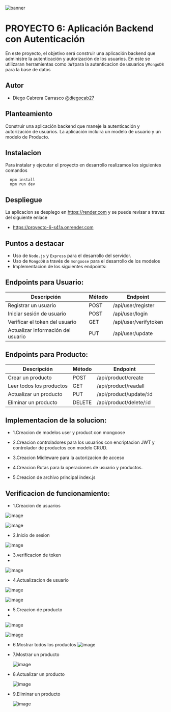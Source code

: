 ![banner](https://github.com/diegocab27/proyecto1/assets/162330383/d1251c1c-916c-4b7c-b57b-cab573e44281)

# PROYECTO 6: Aplicación Backend con Autenticación

En este proyecto, el objetivo será construir una aplicación backend que administre la autenticación y autorización de los usuarios. En este se utilizaran herramientas como `JWT`para la autenticacion de usuarios y`MongoDB` para la base de datos


## Autor
- Diego Cabrera Carrasco  [@diegocab27](https://www.github.com/diegocab27)

## Planteamiento

Construir una aplicación backend que maneje la autenticación y autorización de usuarios. La aplicación incluira un modelo de usuario y un modelo de Producto.

## Instalacion 

Para instalar y ejecutar el proyecto en desarrollo realizamos los siguientes comandos

```
  npm install 
  npm run dev
```

## Despliegue

La aplicacion se desplego en https://render.com y se puede revisar a travez del siguiente enlace

- https://proyecto-6-s41a.onrender.com


## Puntos a destacar

- Uso de  `Node.js` y `Express` para el desarrollo del servidor.
- Uso de `MongoDB` a través de `mongoose` para el desarrollo de los modelos 
- Implementacion de los siguientes endpoints:

## Endpoints para Usuario:

| Descripción                                    | Método | Endpoint                            
| ---------------------------------------------- | ------ | --------------------------
| Registrar un usuario | POST    | /api/user/register                  |
| Iniciar sesión de usuario| POST   |  	/api/user/login                 |
| Verificar el token del usuario   | GET | /api/user/verifytoken                    |
| Actualizar información del usuario      | PUT   | /api/user/update |

## Endpoints para Producto:

| Descripción                                    | Método | Endpoint                            
| ---------------------------------------------- | ------ | --------------------------
| Crear un producto | POST    | 	/api/product/create                 |
| Leer todos los productos| GET  |  		/api/product/readall                |
| Actualizar un producto  | PUT | /api/product/update/:id                  |
| Eliminar un producto     | DELETE  | 	/api/product/delete/:id|

## Implementacion de la solucion:

- 1.Creacion de modelos user y product con mongoose

- 2.Creacion controladores para los usuarios con encriptacion JWT y controlador de productos con modelo CRUD.

- 3.Creacion Midleware para la autorizacion de acceso

- 4.Creacion Rutas para la operaciones de usuario y productos.

- 5.Creacion de archivo principal index.js 


## Verificacion de funcionamiento:

- 1.Creacion de usuarios
  
![image](https://github.com/user-attachments/assets/c5b587f0-0d2b-4c5d-961f-c2904172c2d0)

![image](https://github.com/user-attachments/assets/38a8a463-2042-4f48-a5f8-1530bf530f4d)


- 2.Inicio de sesion

![image](https://github.com/user-attachments/assets/b3130874-f131-470f-ac4c-e9b9f9e4625a)

- 3.verificacion de token
- 
![image](https://github.com/user-attachments/assets/8abd3db5-2815-457a-b663-90bdaad380e5)

- 4.Actualizacion de usuario

![image](https://github.com/user-attachments/assets/7d8f1122-6a4a-4db1-810f-ccb1b57aab94)

![image](https://github.com/user-attachments/assets/d4155589-ea4a-45f5-b332-bb83a92bd521)

- 5.Creacion de producto
- 
![image](https://github.com/user-attachments/assets/6fe1759f-5700-4165-9d62-fc626e38f48c)

![image](https://github.com/user-attachments/assets/6aa227ae-f62f-4487-8661-8b0b707925a4)

- 6.Mostrar todos los productos
  ![image](https://github.com/user-attachments/assets/d84c8984-bf3c-48cf-a489-63bad858d923)

- 7.Mostrar un producto

  ![image](https://github.com/user-attachments/assets/1d65488a-84c8-490a-bb8b-8491382a2e73)

  
- 8.Actualizar un producto

  ![image](https://github.com/user-attachments/assets/ade264a6-d3ab-4e3e-b321-f50625f901b6)


- 9.Eliminar un producto

  ![image](https://github.com/user-attachments/assets/8677613e-2eb5-4587-9c4a-53792d8c0941)

